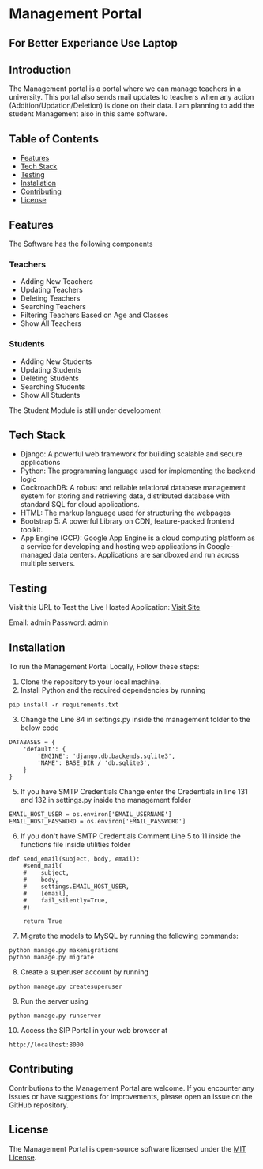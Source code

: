 
# Management Portal

## For Better Experiance Use Laptop

## Introduction
The Management portal is a portal where we can manage teachers in a university. This portal also sends mail updates to teachers when any action (Addition/Updation/Deletion) is done on their data. I am planning to add the student Management also in this same software.

## Table of Contents
- [Features](#features)
- [Tech Stack](#tech-stack)
- [Testing](#testing)
- [Installation](#installation)
- [Contributing](#contributing)
- [License](#license)

## Features

The Software has the following components

### Teachers
- Adding New Teachers
- Updating Teachers
- Deleting Teachers
- Searching Teachers
- Filtering Teachers Based on Age and Classes 
- Show All Teachers

### Students
- Adding New Students
- Updating Students
- Deleting Students
- Searching Students
- Show All Students

The Student Module is still under development

## Tech Stack

- Django: A powerful web framework for building scalable and secure applications
- Python: The programming language used for implementing the backend logic
- CockroachDB: A robust and reliable relational database management system for storing and retrieving data, distributed database with standard SQL for cloud applications.
- HTML: The markup language used for structuring the webpages
- Bootstrap 5: A powerful Library on CDN, feature-packed frontend toolkit.
- App Engine (GCP): Google App Engine is a cloud computing platform as a service for developing and hosting web applications in Google-managed data centers. Applications are sandboxed and run across multiple servers.
## Testing

Visit this URL to Test the Live Hosted Application: [Visit Site](https://rashw.in)

Email: admin
Password: admin

## Installation

To run the Management Portal Locally, Follow these steps:

1. Clone the repository to your local machine.
2. Install Python and the required dependencies by running 
```
pip install -r requirements.txt
```
3. Change the Line 84 in settings.py inside the management folder to the below code
```
DATABASES = {
    'default': {
        'ENGINE': 'django.db.backends.sqlite3',
        'NAME': BASE_DIR / 'db.sqlite3',
    }
}
```
5. If you have SMTP Credentials Change enter the Credentials in line 131 and 132 in settings.py inside the management folder
```
EMAIL_HOST_USER = os.environ['EMAIL_USERNAME']
EMAIL_HOST_PASSWORD = os.environ['EMAIL_PASSWORD']
```
6. If you don't have SMTP Credentials Comment Line 5 to 11 inside the functions file inside utilities folder
```
def send_email(subject, body, email):
    #send_mail(
    #    subject,
    #    body,
    #    settings.EMAIL_HOST_USER,
    #    [email],
    #    fail_silently=True,
    #)
    
    return True
```
7. Migrate the models to MySQL by running the following commands:
```
python manage.py makemigrations
python manage.py migrate
```

8. Create a superuser account by running 
```
python manage.py createsuperuser
```

9. Run the server using
```
python manage.py runserver
```
10. Access the SIP Portal in your web browser at
```
http://localhost:8000
```

## Contributing

Contributions to the Management Portal are welcome. If you encounter any issues or have suggestions for improvements, please open an issue on the GitHub repository.

## License

The Management Portal is open-source software licensed under the [MIT License](LICENSE).


